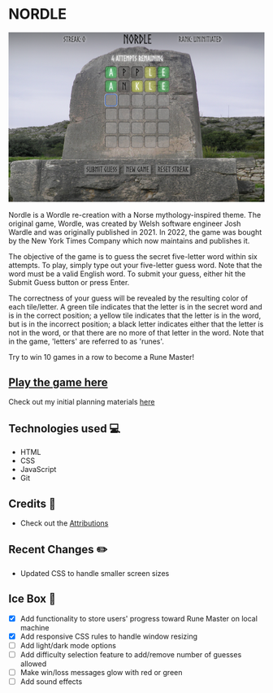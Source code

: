 # NORDLE

![A partially completed game of Nordle with two incorrect guesses](./assets/nordle-screenshot.png)

Nordle is a Wordle re-creation with a Norse mythology-inspired theme. The original game, Wordle, was created by Welsh software engineer Josh Wardle and was originally published in 2021. In 2022, the game was bought by the New York Times Company which now maintains and publishes it. 

The objective of the game is to guess the secret five-letter word within six attempts. To play, simply type out your five-letter guess word. Note that the word must be a valid English word. To submit your guess, either hit the Submit Guess button or press Enter. 

The correctness of your guess will be revealed by the resulting color of each tile/letter. A green tile indicates that the letter is in the secret word and is in the correct position; a yellow tile indicates that the letter is in the word, but is in the incorrect position; a black letter indicates either that the letter is not in the word, or that there are no more of that letter in the word. Note that in the game, 'letters' are referred to as 'runes'.  

Try to win 10 games in a row to become a Rune Master!

## [Play the game here](https://nordle-game.netlify.app/)
Check out my initial planning materials [here](https://docs.google.com/document/d/1c42hRy14MzApsnWahGEokt59xeHNBhvgrLpR9Z4fE9A/edit)

## Technologies used 💻
 
- HTML
- CSS
- JavaScript
- Git

## Credits 🙌

- Check out the [Attributions](https://github.com/cmacnamara/wordle-js/blob/main/assets/attributions.md)

## Recent Changes ✏️
- Updated CSS to handle smaller screen sizes

## Ice Box 🧊
- [x] Add functionality to store users' progress toward Rune Master on local machine
- [x] Add responsive CSS rules to handle window resizing
- [ ] Add light/dark mode options
- [ ] Add difficulty selection feature to add/remove number of guesses allowed
- [ ] Make win/loss messages glow with red or green
- [ ] Add sound effects